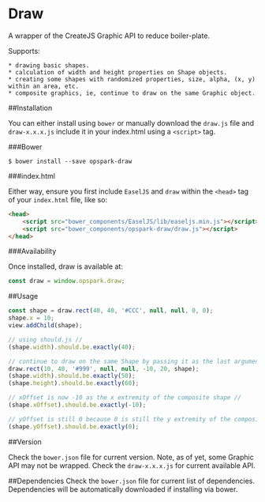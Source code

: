 Draw
===

A wrapper of the CreateJS Graphic API to reduce boiler-plate.

Supports:

    * drawing basic shapes.
    * calculation of width and height properties on Shape objects.
    * creating some shapes with randomized properties, size, alpha, (x, y) within an area, etc.
    * composite graphics, ie, continue to draw on the same Graphic object.

##Installation

You can either install using `bower` or manually download the `draw.js` file and `draw-x.x.x.js` include it in your index.html using a `<script>` tag.

###Bower

````
$ bower install --save opspark-draw
````

###index.html

Either way, ensure you first include `EaselJS` and `draw`  within the `<head>` tag of your `index.html` file, like so:

````html
<head>
    <script src="bower_components/EaselJS/lib/easeljs.min.js"></script>
    <script src="bower_components/opspark-draw/draw.js"></script>
</head>
````

###Availability

Once installed, draw is available at:

````javascript
const draw = window.opspark.draw;
````

##Usage

````javascript
const shape = draw.rect(40, 40, '#CCC', null, null, 0, 0);
shape.x = 10;
view.addChild(shape);

// using should.js //
(shape.width).should.be.exactly(40);

// continue to draw on the same Shape by passing it as the last argument //
draw.rect(10, 40, '#999', null, null, -10, 20, shape);
(shape.width).should.be.exactly(50);
(shape.height).should.be.exactly(60);

// xOffset is now -10 as the x extremity of the composite shape //
(shape.xOffset).should.be.exactly(-10);

// yOffset is still 0 because 0 is still the y extremity of the composite shape //
(shape.yOffset).should.be.exactly(0);
````

##Version

Check the `bower.json` file for current version.  Note, as of yet, some Graphic API may not be wrapped.  Check the `draw-x.x.x.js` for current available API.

##Dependencies
Check the `bower.json` file for current list of dependencies.  Dependencies will be automatically downloaded if installing via bower.
